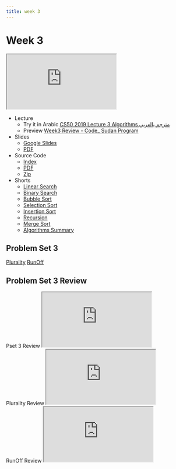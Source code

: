```yaml
---
title: week 3
---
```


# Week 3

<iframe src="https://www.youtube.com/embed/fykrlqbV9wM"></iframe>


- Lecture
  - Try it in Arabic
    [CS50 2019 Lecture 3 Algorithms مترجم بالعربي](https://www.youtube.com/embed/L8AmnvKj_zY)
  - Preview
     [Week3 Review - Code_ Sudan Program](https://www.youtube.com/embed/2FkB-enZzrc)
- Slides
  - <a href="https://docs.google.com/presentation/d/17eT9MaZBUByTTlpkliT8kTg7AW1820xMIQg0HDd5NCk/edit?usp=sharing">Google Slides</a>
  - <a href="https://cdn.cs50.net/2019/fall/lectures/3/lecture3.pdf">PDF</a>
- Source Code
  - <a href="https://cdn.cs50.net/2019/fall/lectures/3/src3/">Index</a>
  - <a href="https://cdn.cs50.net/2019/fall/lectures/3/src23.pdf">PDF</a>
  - <a href="https://cdn.cs50.net/2019/fall/lectures/3/src3.zip">Zip</a>
- Shorts
  - <a href="https://www.youtube.com/watch?v=TwsgCHYmbbA" savefrom_lm_index="0" savefrom_lm="1">Linear Search</a>
  - <a href="https://www.youtube.com/watch?v=T98PIp4omUA" savefrom_lm_index="0" savefrom_lm="1">Binary Search</a>
  - <a href="https://www.youtube.com/watch?v=RT-hUXUWQ2I" savefrom_lm_index="0" savefrom_lm="1">Bubble Sort</a>
  - <a href="https://www.youtube.com/watch?v=3hH8kTHFw2A" savefrom_lm_index="0" savefrom_lm="1">Selection Sort</a>
  - <a href="https://www.youtube.com/watch?v=O0VbBkUvriI" savefrom_lm_index="0" savefrom_lm="1">Insertion Sort</a>
  - <a href="https://www.youtube.com/watch?v=mz6tAJMVmfM" savefrom_lm_index="0" savefrom_lm="1">Recursion</a>
  - <a href="https://www.youtube.com/watch?v=Ns7tGNbtvV4" savefrom_lm_index="0" savefrom_lm="1">Merge Sort</a>
  - <a href="https://www.youtube.com/watch?v=ktWL3nN38ZA" savefrom_lm_index="0" savefrom_lm="1">Algorithms Summary</a>
  
## Problem Set 3

[Plurality](https://lab.cs50.io/code-sudan/labs/main/pset3/Plurality/)
[RunOff](https://lab.cs50.io/code-sudan/labs/main/pset3/runoff/)


## Problem Set 3 Review 
<div class="box" >Pset 3 Review  <iframe src="https://www.youtube.com/embed/pZgUkL2Aohs"></iframe></div>
<div class="box" >Plurality  Review  <iframe src="https://www.youtube.com/embed/S_3NvpLje3M"></iframe></div>
<div class="box" >RunOff Review  <iframe src="https://www.youtube.com/embed/DVWX4qcCvNc"></iframe></div>


